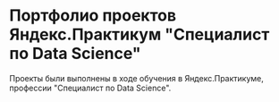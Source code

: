 # Портфолио проектов Яндекс.Практикум "Специалист по Data Science"
Проекты были выполнены в ходе обучения в Яндекс.Практикуме, профессии "Специалист по Data Science".
